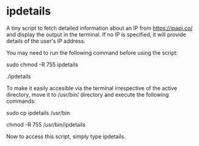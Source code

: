 # ipdetails

A tiny script to fetch detailed information about an IP from https://ipapi.co/ and display the output in the terminal.
If no IP is specified, it will provide details of the user's IP address.

You may need to run the following command before using the script:

sudo chmod -R 755 ipdetails

./ipdetails
                
To make it easily accesible via the terminal irrespective of the active directory, move it to /usr/bin/ directory and execute the following commands:

sudo cp ipdetails /usr/bin

chmod -R 755 /usr/bin/ipdetails

Now to access this script, simply type ipdetails.
